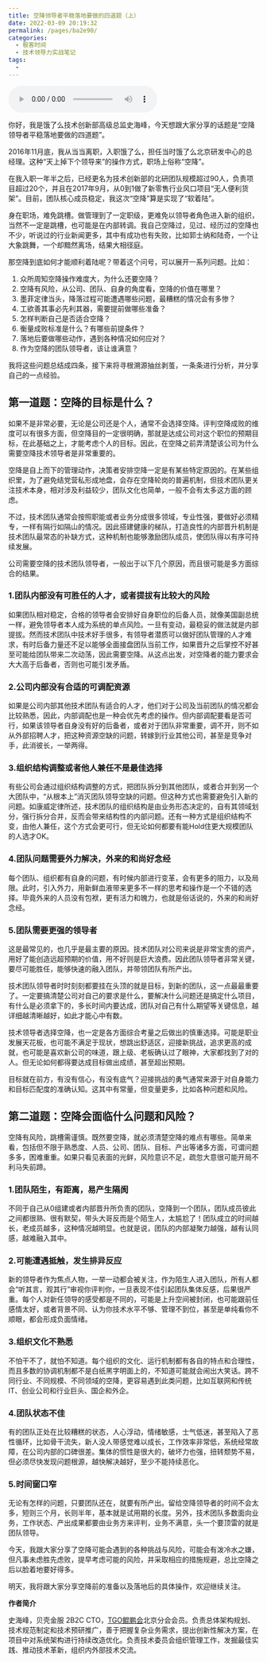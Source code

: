 ```yaml
---
title: 空降领导者平稳落地要做的四道题（上）
date: 2022-03-09 20:19:32
permalink: /pages/ba2e90/
categories:
  - 极客时间
  - 技术领导力实战笔记
tags:
  - 
---
```

<audio title="第47讲.空降领导者平稳落地要做的四道题（上）" src="https://static001.geekbang.org/resource/audio/e9/c7/e901a7cd82b1d9b732b9fc5eb45e9dc7.mp3" controls="controls"></audio> 
<p>你好，我是饿了么技术创新部高级总监史海峰，今天想跟大家分享的话题是“空降领导者平稳落地要做的四道题”。</p><p>2016年11月底，我从当当离职，入职饿了么，担任当时饿了么北京研发中心的总经理。这种“天上掉下个领导来”的操作方式，职场上俗称“空降”。</p><p>在我入职一年半之后，已经更名为技术创新部的北研团队规模超过90人，负责项目超过20个，并且在2017年9月，从0到1做了新零售行业风口项目“无人便利货架”。目前，团队核心成员稳定，我这次“空降”算是实现了“软着陆”。</p><p>身在职场，难免跳槽。做管理到了一定职级，更难免以领导者角色进入新的组织，当然不一定是跳槽，也可能是在内部转调。我自己空降过，见过、经历过的空降也不少，听说过的行业新闻更多，其中有成功也有失败，比如郭士纳和陆奇，一个让大象跳舞，一个却黯然离场，结果大相径庭。</p><p>那空降到底如何才能顺利着陆呢？带着这个问号，可以展开一系列问题。比如：</p><ol>
<li>众所周知空降操作难度大，为什么还要空降？</li>
<li>空降有风险，从公司、团队、自身的角度看，空降的价值在哪里？</li>
<li>墨菲定律当头，降落过程可能遭遇哪些问题，最糟糕的情况会有多惨？</li>
<li>工欲善其事必先利其器，需要提前做哪些准备？</li>
<li>怎样判断自己是否适合空降？</li>
<li>衡量成败标准是什么？有哪些前提条件？</li>
<li>落地后要做哪些动作，遇到各种情况如何应对？</li>
<li>作为空降的团队领导者，该让谁满意？</li>
</ol><!-- [[[read_end]]] --><p>我将这些问题总结成四条，接下来将寻根溯源抽丝剥茧，一条条进行分析，并分享自己的一点经验。</p><h2>第一道题：空降的目标是什么？</h2><p>如果不是非常必要，无论是公司还是个人，通常不会选择空降。评判空降成败的维度可以有很多方面，但空降目的一定很明确，那就是达成公司对这个职位的预期目标，在此基础之上，才能考虑个人的目标。因此，在空降之前弄清楚该公司为什么需要空降技术领导者是非常重要的。</p><p>空降是自上而下的管理动作，决策者安排空降一定是有某些特定原因的。在某些组织里，为了避免结党营私形成地盘，会存在空降轮岗的普遍机制，但技术团队更关注技术本身，相对涉及利益较少，团队文化也简单，一般不会有太多这方面的顾虑。</p><p>不过，技术团队通常会按照职能或者业务分成很多领域，专业性强，要做好必须精专，一样有隔行如隔山的情况。因此搭建健康的梯队，打造良性的内部晋升机制是技术团队最常态的补缺方式，这种机制也能够激励团队成员，使团队得以有序可持续发展。</p><p>公司需要空降的技术团队领导者，一般出于以下几个原因，而且很可能是多方面综合的结果。</p><h3>1.团队内部没有可胜任的人才，或者提拔有比较大的风险</h3><p>如果团队相对稳定，合格的领导者会安排好自身职位的后备人员，就像美国副总统一样，避免领导者本人成为系统的单点风险。一旦有变动，最稳妥的做法就是内部提拔。然而技术团队中技术好手很多，有领导者潜质可以做好团队管理的人才难求，有时后备力量还不足以能够全面接盘团队当前工作，如果晋升之后掌控不好甚至可能给团队带来二次动荡，因此需要空降。从这点出发，对空降者的能力要求会大大高于后备者，否则也可能引发矛盾。</p><h3>2.公司内部没有合适的可调配资源</h3><p>如果是公司内部其他技术团队有适合的人才，他们对于公司及当前团队的情况都会比较熟悉，因此，内部调配也是一种会优先考虑的操作。但内部调配要看是否可行，如果该领导者自身没有好的后备者，或者对于团队非常重要，调不开，则不如从外部招聘人才，把这种资源空缺的问题，转嫁到行业其他公司，甚至是竞争对手，此消彼长，一举两得。</p><h3>3.组织结构调整或者他人兼任不是最佳选择</h3><p>有些公司会通过组织结构调整的方式，把团队拆分到其他团队，或者合并到另一个大团队中，“从根本上”消灭团队领导空缺的问题。但这种方式也需要避免引入新的问题。如康威定律所述，技术团队的组织结构是由业务形态决定的，自有其领域划分，强行拆分合并，反而会带来结构性的内部问题。还有一种方式是组织结构不变，由他人兼任，这个方式会更可行，但无论如何都要有能Hold住更大规模团队的人选才OK。</p><h3>4.团队问题需要外力解决，外来的和尚好念经</h3><p>每个团队、组织都有自身的问题，有时候内部进行变革，会有更多的阻力，以及局限。此时，引入外力，用新鲜血液带来更多不一样的思考和操作是一个不错的选择。毕竟外来的人员没有包袱，更有活力和魄力，也就是俗话说的，外来的和尚好念经。</p><h3>5.团队需要更强的领导者</h3><p>这是最常见的，也几乎是最主要的原因。技术团队对公司来说是非常宝贵的资产，用好了能创造远超预期的价值，用不好则是巨大浪费。因此团队领导者非常关键，要尽可能胜任，能够快速的融入团队，并带领团队有所产出。</p><p>技术团队领导者时时刻刻都要挂在头顶的就是目标，到新的团队，这一点最最重要了。一定要搞清楚公司对自己的要求是什么，要解决什么问题还是搞定什么项目，有什么是必须拿下的，多长时间内要达成，团队对自己有什么期望等关键信息，越详细越清晰越好，如此才能心中有数。</p><p>技术领导者选择空降，也一定是各方面综合考量之后做出的慎重选择。可能是职业发展天花板，也可能不满足于现状，想跳出舒适区，迎接新挑战，追求更高的成就，也可能是喜欢新公司的味道，跟上级、老板确认过了眼神，大家都找到了对的人。但无论如何都得要达成目标做出成绩，甚至超出预期。</p><p>目标就在前方，有没有信心，有没有底气？迎接挑战的勇气通常来源于对自身能力和目标匹配度的准确认知。这其中有常量，但变量更多，比如各种问题和风险。</p><h2>第二道题：空降会面临什么问题和风险？</h2><p>空降有风险，跳槽需谨慎。既然要空降，就必须清楚空降的难点有哪些。简单来看，包括但不限于熟悉度、人员、公司、团队、目标、产出等诸多方面，可谓问题多多，困难重重。如果只看见表面的光鲜，风险意识不足，疏忽大意很可能开局不利马失前蹄。</p><h3>1.团队陌生，有距离，易产生隔阂</h3><p>不同于自己从0组建或者内部晋升所负责的团队，空降到一个团队，团队成员彼此之间都很熟、很有默契，带头大哥反而是个陌生人，太尴尬了！团队成立的时间越长，老成员越多，这种情况越明显。也就是说，团队的内部凝聚力越强，越有认同感，越难融入其中。</p><h3>2.可能遭遇抵触，发生排异反应</h3><p>新的领导者作为焦点人物，一举一动都会被关注，作为陌生人进入团队，所有人都会“听其言，观其行”审视你评判你，一旦表现不佳引起团队集体反感，后果很严重。每个人对新任领导的感受都是不同的，可能是上升空间被封闭，也可能跟前任感情太好，或者背景不同、认为你技术水平不够、管理不到位，甚至是单纯看你不顺眼，都会形成负面情绪。</p><h3>3.组织文化不熟悉</h3><p>不怕干不了，就怕不知道。每个组织的文化、运行机制都有各自的特点和合理性，而且多数的协调机制都不是白纸黑字明面上的，不知道可能就会闹出大笑话。跨不同行业、不同规模、不同领域的空降，更容易遇到此类问题，比如互联网和传统IT、创业公司和行业巨头、国企和外企。</p><h3>4.团队状态不佳</h3><p>有的团队正处在比较糟糕的状态，人心浮动，情绪敏感，士气低迷，甚至陷入了恶性循环，比如骨干流失，新人没人带感觉难以成长，工作效率非常低，系统经常故障，在公司内部的口碑很差。集体的惯性是很大的，破坏力也强，扭转颓势不易，但必须尽快发现问题根源，越快解决越好，至少不能持续恶化。</p><h3>5.时间窗口窄</h3><p>无论有怎样的问题，只要团队还在，就要有所产出。留给空降领导者的时间不会太多，短则三个月，长则半年，基本就是试用期的长度。另外，技术团队多数面向业务，工作状态、产出成果都要由业务方来评判，业务不满意，头一个要顶雷的就是团队领导。</p><p>今天，我跟大家分享了空降可能会遇到的各种挑战与风险，可能会有泼冷水之嫌，但凡事未虑胜先虑败，提早考虑可能的风险，并采取相应的措施规避，总比空降之后以脸着地要好得多。</p><p>明天，我将跟大家分享空降前的准备以及落地后的具体操作，欢迎继续关注。</p><p><strong>作者简介</strong></p><p>史海峰，贝壳金服 2B2C CTO，<a href="https://tgo.geekbang.org">TGO鲲鹏会</a>北京分会会员。负责总体架构规划、技术规范制定和技术预研推广，善于把握复杂业务需求，提出创新性解决方案，在项目中对系统架构进行持续改造优化。负责技术委员会组织管理工作，发掘最佳实践、推动技术革新，组织内外部技术交流。</p><p></p>
